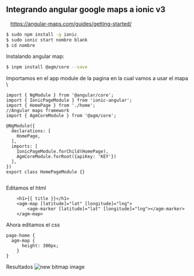 
## Integrando angular google maps a ionic v3
    https://angular-maps.com/guides/getting-started/
    
 ```bash
$ sudo npm install -g ionic
$ sudo ionic start nombre blank
$ cd nombre
```

Instalando angular map:

```bash
$ inpm install @agm/core --save
```

Importamos en el app module de la pagina en la cual vamos a usar el mapa \

```
import { NgModule } from '@angular/core';
import { IonicPageModule } from 'ionic-angular';
import { HomePage } from './home';
//Angular maps framework
import { AgmCoreModule } from '@agm/core';

@NgModule({
  declarations: [
    HomePage,
  ],
  imports: [
    IonicPageModule.forChild(HomePage),
    AgmCoreModule.forRoot({apiKey: 'KEY'})
  ],
})
export class HomePageModule {}


```
Editamos el html
```
    <h1>{{ title }}</h1>
    <agm-map [latitude]="lat" [longitude]="lng">
        <agm-marker [latitude]="lat" [longitude]="lng"></agm-marker>
    </agm-map>
```
  Ahora editamos el css
  
  ```
  page-home {
    agm-map {
        height: 300px;
      }
}
```
Resultados
![new bitmap image](https://user-images.githubusercontent.com/24982317/30496135-1e449cbe-9a14-11e7-8387-78f0738b947f.png)

